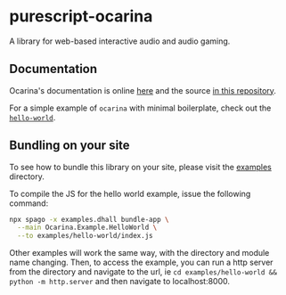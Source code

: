 # purescript-ocarina

A library for web-based interactive audio and audio gaming.

## Documentation

Ocarina's documentation is online [here](https://mikesol.github.io/purescript-ocarina) and the source [in this repository](./examples/docs/).

For a simple example of `ocarina` with minimal boilerplate, check out the [`hello-world`](./examples/hello-world/HelloWorld.purs).

## Bundling on your site

To see how to bundle this library on your site, please visit the [examples](./examples) directory.

To compile the JS for the hello world example, issue the following command:

```bash
npx spago -x examples.dhall bundle-app \
  --main Ocarina.Example.HelloWorld \
  --to examples/hello-world/index.js
```

Other examples will work the same way, with the directory and module name changing. Then, to access the example, you can run a http server from the directory and navigate to the url, ie `cd examples/hello-world && python -m http.server` and then navigate to localhost:8000.
